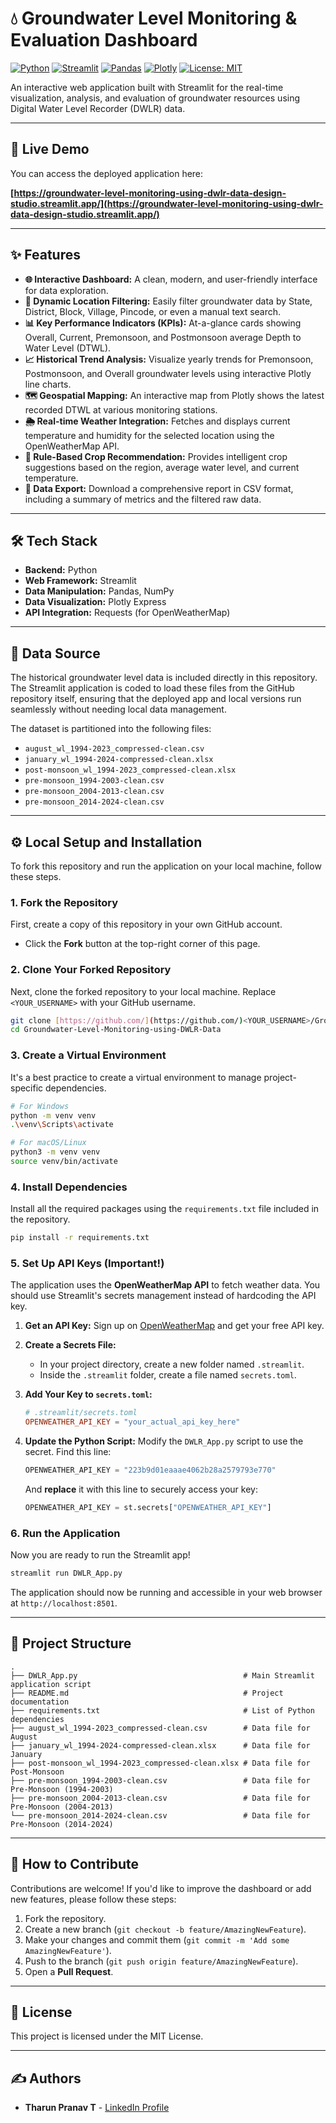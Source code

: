 # 💧 Groundwater Level Monitoring & Evaluation Dashboard

[![Python](https://img.shields.io/badge/Python-3.9%2B-blue.svg)](https://www.python.org/downloads/)
[![Streamlit](https://img.shields.io/badge/Streamlit-1.30%2B-red.svg)](https://streamlit.io)
[![Pandas](https://img.shields.io/badge/Pandas-2.0%2B-yellow.svg)](https://pandas.pydata.org/)
[![Plotly](https://img.shields.io/badge/Plotly-5.15%2B-green.svg)](https://plotly.com/)
[![License: MIT](https://img.shields.io/badge/License-MIT-purple.svg)](https://opensource.org/licenses/MIT)

An interactive web application built with Streamlit for the real-time visualization, analysis, and evaluation of groundwater resources using Digital Water Level Recorder (DWLR) data.

---

## 🚀 Live Demo

You can access the deployed application here:

**[https://groundwater-level-monitoring-using-dwlr-data-design-studio.streamlit.app/](https://groundwater-level-monitoring-using-dwlr-data-design-studio.streamlit.app/)**

---

## ✨ Features

* **🌐 Interactive Dashboard:** A clean, modern, and user-friendly interface for data exploration.
* **📍 Dynamic Location Filtering:** Easily filter groundwater data by State, District, Block, Village, Pincode, or even a manual text search.
* **📊 Key Performance Indicators (KPIs):** At-a-glance cards showing Overall, Current, Premonsoon, and Postmonsoon average Depth to Water Level (DTWL).
* **📈 Historical Trend Analysis:** Visualize yearly trends for Premonsoon, Postmonsoon, and Overall groundwater levels using interactive Plotly line charts.
* **🗺️ Geospatial Mapping:** An interactive map from Plotly shows the latest recorded DTWL at various monitoring stations.
* **🌦️ Real-time Weather Integration:** Fetches and displays current temperature and humidity for the selected location using the OpenWeatherMap API.
* **🌱 Rule-Based Crop Recommendation:** Provides intelligent crop suggestions based on the region, average water level, and current temperature.
* **📂 Data Export:** Download a comprehensive report in CSV format, including a summary of metrics and the filtered raw data.



---

## 🛠️ Tech Stack

* **Backend:** Python
* **Web Framework:** Streamlit
* **Data Manipulation:** Pandas, NumPy
* **Data Visualization:** Plotly Express
* **API Integration:** Requests (for OpenWeatherMap)

---

## 💾 Data Source

The historical groundwater level data is included directly in this repository. The Streamlit application is coded to load these files from the GitHub repository itself, ensuring that the deployed app and local versions run seamlessly without needing local data management.

The dataset is partitioned into the following files:
* `august_wl_1994-2023_compressed-clean.csv`
* `january_wl_1994-2024-compressed-clean.xlsx`
* `post-monsoon_wl_1994-2023_compressed-clean.xlsx`
* `pre-monsoon_1994-2003-clean.csv`
* `pre-monsoon_2004-2013-clean.csv`
* `pre-monsoon_2014-2024-clean.csv`

---

## ⚙️ Local Setup and Installation

To fork this repository and run the application on your local machine, follow these steps.

### 1. Fork the Repository

First, create a copy of this repository in your own GitHub account.
* Click the **Fork** button at the top-right corner of this page.

### 2. Clone Your Forked Repository

Next, clone the forked repository to your local machine. Replace `<YOUR_USERNAME>` with your GitHub username.

```bash
git clone [https://github.com/](https://github.com/)<YOUR_USERNAME>/Groundwater-Level-Monitoring-using-DWLR-Data.git
cd Groundwater-Level-Monitoring-using-DWLR-Data
```

### 3. Create a Virtual Environment

It's a best practice to create a virtual environment to manage project-specific dependencies.

```bash
# For Windows
python -m venv venv
.\venv\Scripts\activate

# For macOS/Linux
python3 -m venv venv
source venv/bin/activate
```

### 4. Install Dependencies

Install all the required packages using the `requirements.txt` file included in the repository.

```bash
pip install -r requirements.txt
```

### 5. Set Up API Keys (Important!)

The application uses the **OpenWeatherMap API** to fetch weather data. You should use Streamlit's secrets management instead of hardcoding the API key.

1.  **Get an API Key:** Sign up on [OpenWeatherMap](https://home.openweathermap.org/users/sign_up) and get your free API key.

2.  **Create a Secrets File:**
    * In your project directory, create a new folder named `.streamlit`.
    * Inside the `.streamlit` folder, create a file named `secrets.toml`.

3.  **Add Your Key to `secrets.toml`:**
    ```toml
    # .streamlit/secrets.toml
    OPENWEATHER_API_KEY = "your_actual_api_key_here"
    ```

4.  **Update the Python Script:**
    Modify the `DWLR_App.py` script to use the secret. Find this line:
    ```python
    OPENWEATHER_API_KEY = "223b9d01eaaae4062b28a2579793e770"
    ```
    And **replace** it with this line to securely access your key:
    ```python
    OPENWEATHER_API_KEY = st.secrets["OPENWEATHER_API_KEY"]
    ```

### 6. Run the Application

Now you are ready to run the Streamlit app!

```bash
streamlit run DWLR_App.py
```

The application should now be running and accessible in your web browser at `http://localhost:8501`.

---

## 📂 Project Structure

```
.
├── DWLR_App.py                                     # Main Streamlit application script
├── README.md                                       # Project documentation
├── requirements.txt                                # List of Python dependencies
├── august_wl_1994-2023_compressed-clean.csv        # Data file for August
├── january_wl_1994-2024-compressed-clean.xlsx      # Data file for January
├── post-monsoon_wl_1994-2023_compressed-clean.xlsx # Data file for Post-Monsoon
├── pre-monsoon_1994-2003-clean.csv                 # Data file for Pre-Monsoon (1994-2003)
├── pre-monsoon_2004-2013-clean.csv                 # Data file for Pre-Monsoon (2004-2013)
└── pre-monsoon_2014-2024-clean.csv                 # Data file for Pre-Monsoon (2014-2024)
```

---

## 🤝 How to Contribute

Contributions are welcome! If you'd like to improve the dashboard or add new features, please follow these steps:

1.  Fork the repository.
2.  Create a new branch (`git checkout -b feature/AmazingNewFeature`).
3.  Make your changes and commit them (`git commit -m 'Add some AmazingNewFeature'`).
4.  Push to the branch (`git push origin feature/AmazingNewFeature`).
5.  Open a **Pull Request**.

---

## 📜 License

This project is licensed under the MIT License.

---

## ✍️ Authors

* **Tharun Pranav T** - [LinkedIn Profile](https://www.linkedin.com/in/tharun-pranav-t-274a18327?utm_source=share&utm_campaign=share_via&utm_content=profile&utm_medium=android_app)
